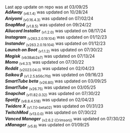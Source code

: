 Last app update on repo was at 03/09/25   
***AdAway*** <sub>(v6.1.4)</sub> was updated on 10/28/24   
***Aniyomi*** <sub>(v0.16.4.3)</sub> was updated on 07/02/24   
***SnapMod*** <sub>(v1.8.5)</sub> was updated on 09/24/22   
***Aliucord Installer*** <sub>(v1.2.0)</sub> was updated on 08/17/24   
***Instagram*** <sub>(v263.2.0.19.104)</sub> was updated on 01/12/23   
***Instander*** <sub>(v263.2.0.19.104)</sub> was updated on 01/12/23   
***Launch on Boot*** <sub>(v1.1.2)</sub> was updated on 07/30/22   
***Magisk*** <sub>(vb38ab2a7)</sub> was updated on 07/13/24   
***Momo*** <sub>(v4.3.1)</sub> was updated on 07/30/22   
***Reddit*** <sub>(v2023.04.0)</sub> was updated on 02/04/23   
***Saikou β*** <sub>(v1.2.5.b56c7fd)</sub> was updated on 09/16/23   
***SmartTube beta*** <sub>(v26.80)</sub> was updated on 03/09/25   
***SmartTube*** <sub>(v26.75)</sub> was updated on 03/05/25   
***Snapchat*** <sub>(v11.82.0.32)</sub> was updated on 07/30/22   
***Spotify*** <sub>(v8.8.4.518)</sub> was updated on 02/04/23   
***Twidere X*** <sub>(v1.7.0-beta02)</sub> was updated on 01/31/23   
***TwitchMod*** <sub>(v13.0.0)</sub> was updated on 07/30/22   
***Vanced Manager*** <sub>(v2.6.2 (Crimson))</sub> was updated on 07/30/22   
***xManager*** <sub>(v5.8)</sub> was updated on 01/09/25   
